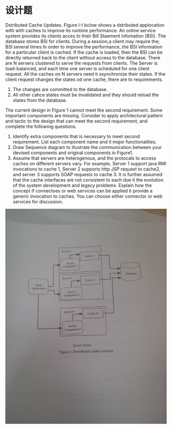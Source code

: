 # 设计题

Dstributed Cache Updates. Figure I-I bclow shows  a dstributed applocation with  with caches to improve its runtime performance. An online  service  system provides its clients acces to their Bill Staement infomation (BSI). The database stores BSI for clients. During a session,a client may require the; BSI several times In order to improve the performance, the BSI information for a particular client is cached. If the cache is loaded, then the BSI can be directly returned back to the client without access to the database. There are N servers clustered to serve the requests from clients. The Server is load-balanced, and each time one server is scheduled for one client request. All the caches on N servers need ti ssynchronize their states. If the client request changes the states od one cache, there are to requirements.

1. The changes are committed to the database.
2. All other cahce states must be invalidated and they should reload the states from the database.



The current design in FIgure 1 cannot meet the second requirement. Some important components are missing. Consider to apply architectural pattern and tactic to the design that can meet the second requirement, and complete the following questions.

1. Identify extra components that is necessary to meet  second requirement. List each component name and it major functionalities.
2. Draw Sequence diagram to illustrate the communication between your devised components and original components in Figure1.
3. Assume that servers are heterogenous, and the protocals to access caches on different servers vary. For example, Server 1 support java RMI invocations to cache 1, Server 2 supports http JSP request to cache2,  and server 3 supports SOAP requests to cache 3. It is further assumed that the cache interfaces are not consistent to each due ti the evolution of the system development and legacy problems. Explain how the concept if connectoes or web services can be applied ti provide a generic invocation to caches. You can choose either connector or web services for discussion.



![](../resource/img.jpg)


